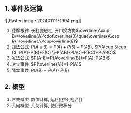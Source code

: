 
## 1\. 事件及运算

![[Pasted image 20240111131904.png]]

1. 德摩根律: 长杠变短杠, 开口换方向$\overline{A\cup B}=\overline{A}\cdot\overline{B}\quad\overline{A\cap B}=\overline{A}\cup\overline{B}$
2. 加法公式: $P(A\cup B)=P(A)+P(B)-P(AB)$, $P(A\cup B\cup C)=P(A)+P(B)+P(C) \\-P(AB)-P(AC)-P(BC)+P(ABC)$
3. 减法公式: $P(A-B)=P(A\overline{B})=P(A)-P(AB)$
4. 对立事件: $P(\overline{A})=1-P(A)$
5. 独立事件: $P(AB) = P(A)\cdot P(B)$

## 2\. 概型

1. 古典概型: 数值计算, 运用[[排列组合]]
2. 几何概型: 几何计算, 使用微积分


